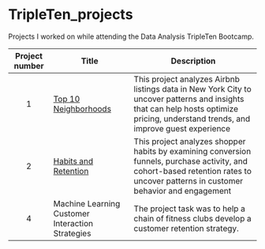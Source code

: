 # TripleTen_projects
Projects I worked on while attending the Data Analysis TripleTen Bootcamp.


| Project number | Title | Description |
| :-----------: | ----------- |----------- |
| 1 | [Top 10 Neighborhoods](https://github.com/cmuramaru/Data_Projects_TripleTen/tree/d89253869f92889c3c47279918d258b0afc61e08/Sprint%201%20Project) | This project analyzes Airbnb listings data in New York City to uncover patterns and insights that can help hosts optimize pricing, understand trends, and improve guest experience |
| 2 | [Habits and Retention](my-folder) | This project analyzes shopper habits by examining conversion funnels, purchase activity, and cohort-based retention rates to uncover patterns in customer behavior and engagement |
| 4 | Machine Learning Customer Interaction Strategies | The project task was to help a chain of fitness clubs develop a customer retention strategy. |
